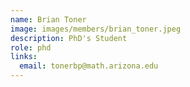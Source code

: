 ```yaml
---
name: Brian Toner
image: images/members/brian_toner.jpeg
description: PhD's Student
role: phd
links:
  email: tonerbp@math.arizona.edu
---
```


